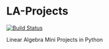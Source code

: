 # LA-Projects
[![Build Status](https://travis-ci.com/anaskhan96/LA-Projects.svg?token=PUykcyypXregNpwvSMVz&branch=master)](https://travis-ci.com/anaskhan96/LA-Projects)

Linear Algebra Mini Projects in Python
